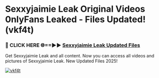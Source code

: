 # Sexxyjaimie Leak Original Videos 0nlyFans Leaked - Files Updated! (vkf4t)

<h3>🔴 CLICK HERE 🌐==►► <a href="https://tinyurl.com/ms9xzufz" rel="nofollow">Sexxyjaimie Leak Updated Files</a></h3>

Get Sexxyjaimie Leak and all content. Now you can access all videos and pictures of Sexxyjaimie Leak. New Updated Files 2025!

[![vkf4t](https://i.imgur.com/ppqm5kG.gif)](https://tinyurl.com/ms9xzufz)
